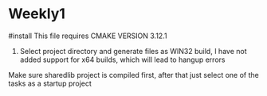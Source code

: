 # Weekly1

#install
This file requires CMAKE VERSION 3.12.1
1. Select project directory and generate files as WIN32 build, I have not added support for x64 builds, which will lead to hangup errors

Make sure sharedlib project is compiled first, after that just select one of the tasks as a startup project
